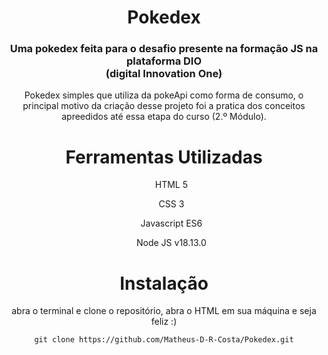 <div align="center">
  <h1>Pokedex</h1>
  <h3>Uma pokedex feita para o desafio presente na formação JS na plataforma DIO <br>
  (digital Innovation One)</h3>
  <p>Pokedex simples que utiliza da pokeApi como forma de consumo, o principal motivo da criação desse projeto foi a pratica dos conceitos apreedidos até essa etapa do curso (2.º Módulo).</p>

  #
  
  <h1>Ferramentas Utilizadas</h1>
  
  <ul>
    <p>HTML 5</p>
    <p>CSS 3</p>
    <p>Javascript ES6</p>
    <p>Node JS v18.13.0<p>
  </ul>

#

<h1>Instalação</h1>

abra o terminal e clone o repositório, abra o HTML em sua máquina e seja feliz :)

```
git clone https://github.com/Matheus-D-R-Costa/Pokedex.git
```

   </div>

